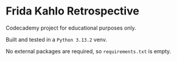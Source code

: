 # Frida Kahlo Retrospective

Codecademy project for educational purposes only.

Built and tested in a `Python 3.13.2` venv.

No external packages are required, so `requirements.txt` is empty.

